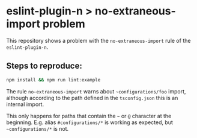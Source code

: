 # eslint-plugin-n > no-extraneous-import problem

This repository shows a problem with the `no-extraneous-import` rule of the `eslint-plugin-n`.

## Steps to reproduce:

```bash
npm install && npm run lint:example
```

The rule `no-extraneous-import` warns about `~configurations/foo` import, 
although according to the path defined in the `tsconfig.json` 
this is an internal import.

This only happens for paths that contain the `~` or `@` character at the beginning.
E.g. alias `#configurations/*` is working as expected, but `~configurations/*` is not.